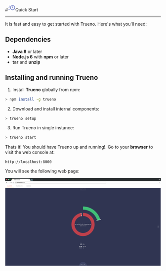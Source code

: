 #![](../../assets/icons/clock-fast.png)Quick Start

---

It is fast and easy to get started with Trueno. Here's what you'll need:

## Dependencies

* **Java 8** or later
* **Node.js 6** with **npm** or later
* **tar** and **unzip**

## Installing and running Trueno

1. Install **Trueno** globally from npm:

  ```bash
  > npm install -g trueno
  ```

2. Download and install internal components:

  ```bash
  > trueno setup
  ```

3. Run Trueno in single instance:

  ```bash
  > trueno start
  ```


Thats it! You should have Trueno up and running!. 
Go to your **browser** to visit the web console at:

```
http://localhost:8000
```

You will see the following web page:

![](../../assets/images/webconsole-cluster.png)